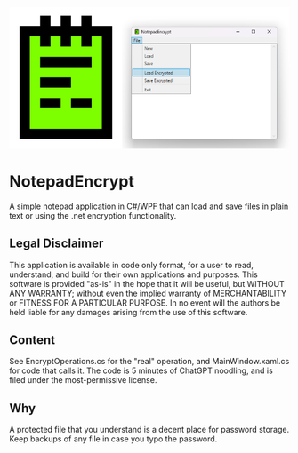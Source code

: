  ![AppIcon](./artwork/NotepadEncrypt_Headline.png)
# NotepadEncrypt
A simple notepad application in C#/WPF that can load and save files in plain text or using the .net encryption functionality.

## Legal Disclaimer
This application is available in code only format, for a user to read, understand, and build for their own applications and purposes. This software is provided "as-is" in the hope that it will be useful, but WITHOUT ANY WARRANTY; without even the implied warranty of MERCHANTABILITY or FITNESS FOR A PARTICULAR PURPOSE. In no event will the authors be held liable for any damages arising from the use of this software.

## Content
See EncryptOperations.cs for the "real" operation, and MainWindow.xaml.cs for code that calls it.
The code is 5 minutes of ChatGPT noodling, and is filed under the most-permissive license.

## Why
A protected file that you understand is a decent place for password storage. Keep backups of any file in case you typo the password.
